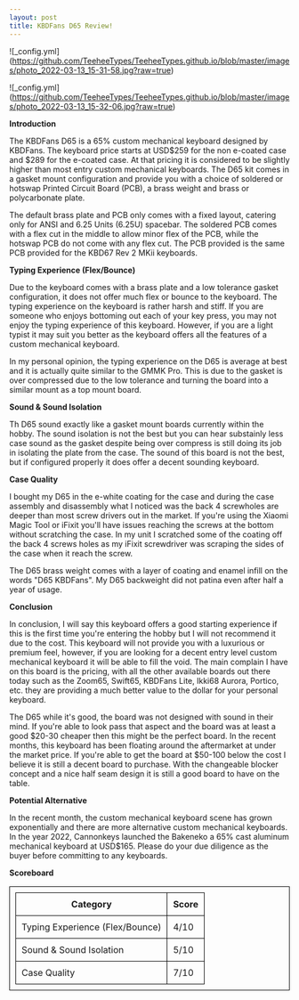 ```yaml
---
layout: post
title: KBDFans D65 Review!
---
```


![_config.yml] (https://github.com/TeeheeTypes/TeeheeTypes.github.io/blob/master/images/photo_2022-03-13_15-31-58.jpg?raw=true)

![_config.yml] (https://github.com/TeeheeTypes/TeeheeTypes.github.io/blob/master/images/photo_2022-03-13_15-32-06.jpg?raw=true)

**Introduction**

The KBDFans D65 is a 65% custom mechanical keyboard designed by KBDFans. The keyboard price starts at USD$259 for the non e-coated case and $289 for the e-coated case. At that pricing it is considered to be slightly higher than most entry custom mechanical keyboards. The D65 kit comes in a gasket mount configuration and provide you with a choice of soldered or hotswap Printed Circuit Board (PCB), a brass weight and brass or polycarbonate plate. 

The default brass plate and PCB only comes with a fixed layout, catering only for ANSI and 6.25 Units (6.25U) spacebar. The soldered PCB comes with a flex cut in the middle to allow minor flex of the PCB, while the hotswap PCB do not come with any flex cut. The PCB provided is the same PCB provided for the KBD67 Rev 2 MKii keyboards.

**Typing Experience (Flex/Bounce)**

Due to the keyboard comes with a brass plate and a low tolerance gasket configuration, it does not offer much flex or bounce to the keyboard. The typing experience on the keyboard is rather harsh and stiff. If you are someone who enjoys bottoming out each of your key press, you may not enjoy the typing experience of this keyboard. However, if you are a light typist it may suit you better as the keyboard offers all the features of a custom mechanical keyboard.

In my personal opinion, the typing experience on the D65 is average at best and it is actually quite similar to the GMMK Pro. This is due to the gasket is over compressed due to the low tolerance and turning the board into a similar mount as a top mount board.

**Sound & Sound Isolation**

Th D65 sound exactly like a gasket mount boards currently within the hobby. The sound isolation is not the best but you can hear substainly less case sound as the gasket despite being over compress is still doing its job in isolating the plate from the case. The sound of this board is not the best, but if configured properly it does offer a decent sounding keyboard.

**Case Quality**

I bought my D65 in the e-white coating for the case and during the case assembly and disassembly what I noticed was the back 4 screwholes are deeper than most screw drivers out in the market. If you're using the Xiaomi Magic Tool or iFixit you'll have issues reaching the screws at the bottom without scratching the case. In my unit I scratched some of the coating off the back 4 screws holes as my iFixit screwdriver was scraping the sides of the case when it reach the screw. 

The D65 brass weight comes with a layer of coating and enamel infill on the words "D65 KBDFans". My D65 backweight did not patina even after half a year of usage. 

**Conclusion**

In conclusion, I will say this keyboard offers a good starting experience if this is the first time you're entering the hobby but I will not recommend it due to the cost. This keyboard will not provide you with a luxurious or premium feel, however, if you are looking for a decent entry level custom mechanical keyboard it will be able to fill the void. The main complain I have on this board is the pricing, with all the other available boards out there today such as the Zoom65, Swift65, KBDFans Lite, Ikki68 Aurora, Portico, etc. they are providing a much better value to the dollar for your personal keyboard.

The D65 while it's good, the board was not designed with sound in their mind. If you're able to look pass that aspect and the board was at least a good $20-30 cheaper then this might be the perfect board. In the recent months, this keyboard has been floating around the aftermarket at under the market price. If you're able to get the board at $50-100 below the cost I believe it is still a decent board to purchase. With the changeable blocker concept and a nice half seam design it is still a good board to have on the table.

**Potential Alternative**

In the recent month, the custom mechanical keyboard scene has grown exponentially and there are more alternative custom mechanical keyboards. In the year 2022, Cannonkeys launched the Bakeneko a 65% cast aluminum mechanical keyboard at USD$165. Please do your due diligence as the buyer before committing to any keyboards.

**Scoreboard**

<html>
  <head>
    <title>KBD67 Rev 2.0 MKii Polycarbonate</title>
    <style>
      table,
      th,
      td {
        padding: 10px;
        border: 1px solid black;
        border-collapse: collapse;
      }
    </style>
  </head>
  <body>
    <table>
      <tr>
        <th>Category</th>
        <th>Score</th>
      </tr>
      <tr>
        <td>Typing Experience (Flex/Bounce)</td>
        <td>4/10</td>
      </tr>
      <tr>
        <td>Sound & Sound Isolation</td>
        <td>5/10</td>
      </tr>
      <tr>
        <td>Case Quality</td>
        <td>7/10</td>
      </tr>
    </table>
  </body>
</html>



